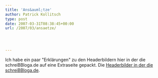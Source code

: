 ```yaml
---
title: 'Ans&auml;tze'
author: Patrick Kollitsch
type: post
date: 2007-03-31T08:38:45+00:00
url: /2007/03/ansaetze/




---
```

Ich habe ein paar "Erkl&auml;rungen" zu den Headerbildern hier in der die schreiBBloga.de auf eine Extraseite gepackt. Die [Headerbilder in der die schreiBBloga.de][1].

 [1]: http://die.schreibbloga.de/header-bilder